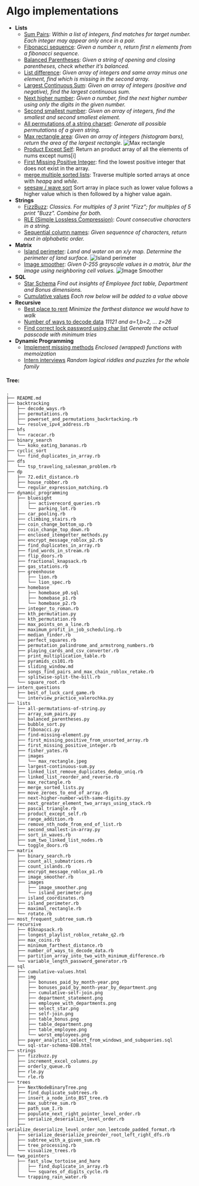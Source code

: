 # Algo implementations
- **Lists**
  * [Sum Pairs](lists/array_sum_pairs.py): 
    *Within a list of integers, find matches for target number. Each integer may appear only once in a pair.*
  * [Fibonacci sequence](lists/fibonacci.py):
    *Given a number n, return first n elements from a fibonacci sequence.*
  * [Balanced Parentheses](lists/balanced_parentheses.py):
    *Given a string of opening and closing parentheses, check whether it’s balanced.* 
  * [List difference](lists/find-missing-element.py):
    *Given array of integers and same array minus one element, find which is missing in the second array.* 
  * [Largest Continuous Sum](lists/largest-continuous-sum.py):
    *Given an array of integers (positive and negative), find the largest continuous sum.* 
  * [Next higher number](lists/next-higher-number-with-same-digits.py):
    *Given a number, find the next higher number using only the digits in the given number.*
  * [Second smallest number](lists/second_smallest-in-array.py):
    *Given an array of integers, find the smallest and second smallest element.*
  * [All permutations of a string charset](lists/all-permutations-of-string.py):
    *Generate all possible permutations of a given string.*
  * [Max rectangle area](lists/max_rectangle.rb):
    *Given an array of integers (histogram bars), return the area of the largest rectangle.*
    ![Max rectangle](lists/images/max_rectangle.jpeg)
  * [Product Except Self](lists/product_except_self.rb):
    Return an product array of all the elements of nums except nums[i]  
  * [First Missing Positive Integer](lists/first_missing_positive_integer.rb):
    find the lowest positive integer that does not exist in the array.  
  * [merge multiple sorted lists](lists/merge_sorted_lists.py):
    Traverse multiple sorted arrays at once with *heapq* and _while_.  
  * [seesaw / wave sort](lists/sort_in_waves.rb)
    Sort array in place such as lower value follows a higher value which is then followed by a higher value again.
- **Strings**
  * [FizzBuzz](strings/fizzbuzz.py): 
    *Classics. For multiples of 3 print "Fizz"; for multiples of 5 print "Buzz". Combine for both.*
  * [RLE (Simple Lossless Compression)](strings/rle.py):
    *Count consecutive characters in a string.* 
  * [Sequential column names](strings/increment_excel_columns.py):
    *Given sequennce of characters, return next in alphabetic order.* 
- **Matrix**
  * [Island perimeter](matrix/island_perimeter.rb): 
    *Land and water on an x/y map. Determine the perimeter of land surface.*
    ![Island perimeter](matrix/images/island_perimeter.png)
  * [Image smoother](matrix/image_smoother.rb): 
    *Given 0-255 grayscale values in a matrix, blur the image using neighboring cell values.*
    ![Image Smoother](matrix/images/image_smoother.png)
- **SQL**
  * [Star Schema](http://htmlpreview.github.io/?https://github.com/Kartoshka548/algos/blob/master/sql/sql-star-schema-EDB.html)
    *Find out insights of Employee fact table, Department and Bonus dimensions.*
  * [Cumulative values](http://htmlpreview.github.io/?https://github.com/Kartoshka548/algos/blob/master/sql/cumulative-values.html)
    *Each row below will be added to a value above*
- **Recursive**
  * [Best place to rent](recursive/minimum_farthest_distance.rb)
  *Minimize the farthest distance we would have to walk*
  * [Number of ways to decode data](recursive/number_of_ways_to_decode_data.rb)
  *11121 and a=1,b=2, ... z=26*
  * [Find correct lock password using char list](recursive/variable_length_password_generator.rb)
  *Generate the actual passcode with minimum tries*  
- **Dynamic Programming**
  * [Implement missing methods](dynamic_programming/enclosed_itemgetter_methods.py)
  *Enclosed (wrapped) functions with memoization*
  * [Intern interviews](intern_questions/interview_practice_valerochka.py)
  *Random logical riddles and puzzles for the whole family*
  
#### Tree:
```
.
├── README.md
├── backtracking
│   ├── decode_ways.rb
│   ├── permutations.rb
│   ├── powerset_and_permutations_backrtacking.rb
│   └── resolve_ipv4_address.rb
├── bfs
│   └── racecar.rb
├── binary_search
│   └── koko_eating_bananas.rb
├── cyclic_sort
│   └── find_duplicates_in_array.rb
├── dfs
│   └── tsp_traveling_salesman_problem.rb
├── dp
│   ├── 72.edit_distance.rb
│   ├── house_robber.rb
│   └── regular_expression_matching.rb
├── dynamic_programming
│   ├── bluesight
│   │   ├── activerecord_queries.rb
│   │   └── parking_lot.rb
│   ├── car_pooling.rb
│   ├── climbing_stairs.rb
│   ├── coin_change_bottom_up.rb
│   ├── coin_change_top_down.rb
│   ├── enclosed_itemgetter_methods.py
│   ├── encrypt_message_roblox_p2.rb
│   ├── find_duplicates_in_array.rb
│   ├── find_words_in_stream.rb
│   ├── flip_doors.rb
│   ├── fractional_knapsack.rb
│   ├── gas_stations.rb
│   ├── greenhouse
│   │   ├── lion.rb
│   │   └── lion_spec.rb
│   ├── homebase
│   │   ├── homebase_p0.sql
│   │   ├── homebase_p1.rb
│   │   └── homebase_p2.rb
│   ├── integer_to_roman.rb
│   ├── kth_permutation.py
│   ├── kth_permutation.rb
│   ├── max_points_on_a_line.rb
│   ├── maximum_profit_in_job_scheduling.rb
│   ├── median_finder.rb
│   ├── perfect_squares.rb
│   ├── permutation_palindrome_and_armstrong_numbers.rb
│   ├── playing_cards_and_csv_converter.rb
│   ├── print_multiplication_table.rb
│   ├── pyramids_cs101.rb
│   ├── sliding_window.md
│   ├── songs_find_pairs_and_max_chain_roblox_retake.rb
│   ├── splitwise-split-the-bill.rb
│   └── square_root.rb
├── intern_questions
│   ├── best_of_luck_card_game.rb
│   └── interview_practice_valerochka.py
├── lists
│   ├── all-permutations-of-string.py
│   ├── array_sum_pairs.py
│   ├── balanced_parentheses.py
│   ├── bubble_sort.py
│   ├── fibonacci.py
│   ├── find-missing-element.py
│   ├── first_missing_positive_from_unsorted_array.rb
│   ├── first_missing_positive_integer.rb
│   ├── fisher_yates.rb
│   ├── images
│   │   └── max_rectangle.jpeg
│   ├── largest-continuous-sum.py
│   ├── linked_list_remove_duplicates_dedup_uniq.rb
│   ├── linked_list_reorder_and_reverse.rb
│   ├── max_rectangle.rb
│   ├── merge_sorted_lists.py
│   ├── move_zeroes_to_end_of_array.rb
│   ├── next-higher-number-with-same-digits.py
│   ├── next_greater_element_two_arrays_using_stack.rb
│   ├── pascal_triangle.rb
│   ├── product_except_self.rb
│   ├── range_addition.rb
│   ├── remove_nth_node_from_end_of_list.rb
│   ├── second_smallest-in-array.py
│   ├── sort_in_waves.rb
│   ├── sum_two_linked_list_nodes.rb
│   └── toggle_doors.rb
├── matrix
│   ├── binary_search.rb
│   ├── count_all_submatrices.rb
│   ├── count_islands.rb
│   ├── encrypt_message_roblox_p1.rb
│   ├── image_smoother.rb
│   ├── images
│   │   ├── image_smoother.png
│   │   └── island_perimeter.png
│   ├── island_coordinates.rb
│   ├── island_perimeter.rb
│   ├── maximal_rectangle.rb
│   └── rotate.rb
├── most_frequent_subtree_sum.rb
├── recursive
│   ├── 01knapsack.rb
│   ├── longest_playlist_roblox_retake_q2.rb
│   ├── max_coins.rb
│   ├── minimum_farthest_distance.rb
│   ├── number_of_ways_to_decode_data.rb
│   ├── partition_array_into_two_with_minimum_difference.rb
│   └── variable_length_password_generator.rb
├── sql
│   ├── cumulative-values.html
│   ├── img
│   │   ├── bonuses_paid_by_month-year.png
│   │   ├── bonuses_paid_by_month-year_by_department.png
│   │   ├── cumulative-self-join.png
│   │   ├── department_statement.png
│   │   ├── employee_with_departments.png
│   │   ├── select_star.png
│   │   ├── self-join.png
│   │   ├── table_bonus.png
│   │   ├── table_department.png
│   │   ├── table_employee.png
│   │   └── worst_employees.png
│   ├── payer_analytics_select_from_windows_and_subqueries.sql
│   └── sql-star-schema-EDB.html
├── strings
│   ├── fizzbuzz.py
│   ├── increment_excel_columns.py
│   ├── orderly_queue.rb
│   ├── rle.py
│   └── rle.rb
├── trees
│   ├── NextNodeBinaryTree.png
│   ├── find_duplicate_subtrees.rb
│   ├── insert_a_node_into_BST_tree.rb
│   ├── max_subtree_sum.rb
│   ├── path_sum_I.rb
│   ├── populate_next_right_pointer_level_order.rb
│   ├── serialize_deserialize_level_order.rb
│   ├── serialize_deserialize_level_order_non_leetcode_padded_format.rb
│   ├── serialize_deserialize_preorder_root_left_right_dfs.rb
│   ├── subtree_with_a_given_sum.rb
│   ├── tree_processing.rb
│   └── visualize_trees.rb
└── two_pointers
    ├── fast_slow_tortoise_and_hare
    │   ├── find_duplicate_in_array.rb
    │   └── squares_of_digits_cycle.rb
    └── trapping_rain_water.rb
```
